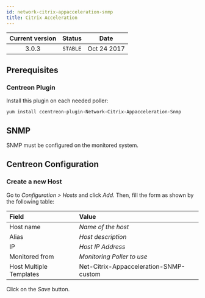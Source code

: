```yaml
---
id: network-citrix-appacceleration-snmp
title: Citrix Acceleration
---
```


| Current version | Status | Date |
| :-: | :-: | :-: |
| 3.0.3 | `STABLE` | Oct 24 2017 |

## Prerequisites

### Centreon Plugin

Install this plugin on each needed poller:

``` shell
yum install ccentreon-plugin-Network-Citrix-Appacceleration-Snmp
```

## SNMP

SNMP must be configured on the monitored system.

## Centreon Configuration

### Create a new Host

Go to *Configuration \> Hosts* and click *Add*. Then, fill the form as shown by
the following table:

| Field                                | Value                                  |
| :----------------------------------- | :------------------------------------- |
| Host name                            | *Name of the host*                     |
| Alias                                | *Host description*                     |
| IP                                   | *Host IP Address*                      |
| Monitored from                       | *Monitoring Poller to use*             |
| Host Multiple Templates              | Net-Citrix-Appacceleration-SNMP-custom |

Click on the *Save* button.


